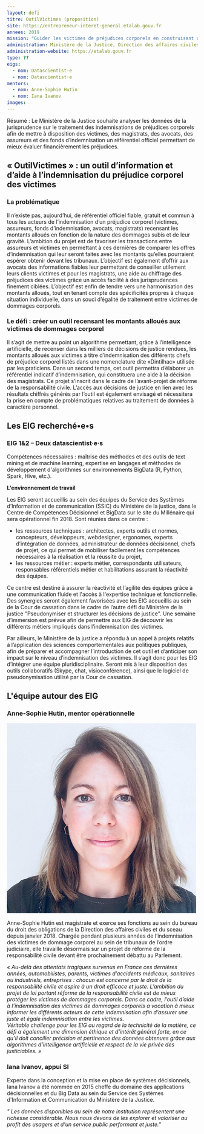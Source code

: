 ```yaml
---
layout: defi
titre: OutilVictimes (proposition)
site: https://entrepreneur-interet-general.etalab.gouv.fr
annees: 2019
mission: "Guider les victimes de préjudices corporels en construisant un référentiel neutre et stable des indemnisations "
administration: Ministère de la Justice, Direction des affaires civiles et du sceau
administration-website: https://etalab.gouv.fr
type: ??
eigs:
  - nom: Datascientist·e
  - nom: Datascientist·e
mentors: 
  - nom: Anne-Sophie Hutin
  - nom: Iana Ivanov
images: 
---
```


Résumé : Le Ministère de la Justice souhaite analyser les données de la
jurisprudence sur le traitement des indemnisations de préjudices
corporels afin de mettre à disposition des victimes, des magistrats,
des avocats, des assureurs et des fonds d’indemnisation un référentiel
officiel permettant de mieux évaluer financièrement les préjudices.

## « OutilVictimes » : un outil d’information et d’aide à l’indemnisation du préjudice corporel des victimes

### La problématique

Il n’existe pas, aujourd’hui, de référentiel officiel fiable, gratuit et commun à tous les acteurs de l’indemnisation d’un préjudice corporel (victimes, assureurs, fonds d’indemnisation, avocats, magistrats) recensant les montants alloués en fonction de la nature des dommages subis et de leur gravité. 
L’ambition du projet est de favoriser les transactions entre assureurs et victimes en permettant à ces dernières de comparer les offres d’indemnisation qui leur seront faites avec les montants qu’elles pourraient espérer obtenir devant les tribunaux. L’objectif est également d’offrir aux avocats des informations fiables leur permettant de conseiller utilement leurs clients victimes et pour les magistrats, une aide au chiffrage des préjudices des victimes grâce un accès facilité à des jurisprudences finement ciblées.
L’objectif est enfin de tendre vers une harmonisation des montants alloués, tout en tenant compte des spécificités propres à chaque situation individuelle, dans un souci d’égalité de traitement entre victimes de dommages corporels.  

### Le défi : créer un outil recensant les montants alloués aux victimes de dommages corporel

Il s’agit de mettre au point un algorithme permettant, grâce à l’intelligence artificielle, de recenser dans les milliers de décisions de justice rendues, les montants alloués aux victimes à titre d’indemnisation des différents chefs de préjudice corporel listés dans une nomenclature dite «Dintilhac» utilisée par les praticiens. Dans un second temps, cet outil permettra d’élaborer un référentiel indicatif d’indemnisation, qui constituera une aide à la décision des magistrats. Ce projet s’inscrit dans le cadre de l’avant-projet de réforme de la responsabilité civile. L’accès aux décisions de justice en lien avec les résultats chiffrés générés par l’outil est également envisagé et nécessitera la prise en compte de problématiques relatives au traitement de données à caractère personnel.

## Les EIG recherché•e•s  

### EIG 1&2 – Deux datascientist·e·s

Compétences nécessaires : maîtrise des méthodes et des outils de text mining et de machine learning, expertise en langages et méthodes de développement d'algorithmes sur environnements BigData (R, Python, Spark, Hive, etc.).

**L'environnement de travail**

Les EIG seront accueillis au sein des équipes du Service des Systèmes d’Information et de communication (SSIC) du Ministère de la justice, dans le Centre de Compétences Décisionnel et BigData sur le site du Millénaire qui sera opérationnel fin 2018. Sont réunies dans ce centre :
- les ressources techniques : architectes, experts outils et normes, concepteurs, développeurs, webdesigner, ergonomes, experts d’intégration de données, administrateur de données décisionnel, chefs de projet, ce qui permet de mobiliser facilement les compétences nécessaires à la réalisation et la réussite du projet,
- les ressources métier : experts métier, correspondants utilisateurs, responsables référentiels métier et habilitations assurant la réactivité des équipes.

Ce centre est destiné à assurer la réactivité et l’agilité des équipes grâce à une communication fluide et l'accès à l'expertise technique et fonctionnelle. Des synergies seront également favorisées avec les EIG accueillis au sein de la Cour de cassation dans le cadre de l’autre défi du Ministère de la justice "Pseudonymiser et structurer les décisions de justice". Une semaine d’immersion est prévue afin de permettre aux EIG de découvrir les différents métiers impliqués dans l’indemnisation des victimes.

Par ailleurs, le Ministère de la justice a répondu à un appel à projets relatifs à l’application des sciences comportementales aux politiques publiques, afin de préparer et accompagner l’introduction de cet outil et d’anticiper son impact sur le niveau d’indemnisation des victimes. Il s’agit donc pour les EIG d’intégrer une équipe pluridisciplinaire. Seront mis à leur disposition des outils collaboratifs (Skype, chat, visioconférence), ainsi que le logiciel de pseudonymisation utilisé par la Cour de cassation.

## L'équipe autour des EIG

### Anne-Sophie Hutin, mentor opérationnelle

![Anne-Sophie Hutin](/img/communaute/anne-sophie-hutin.png)

Anne-Sophie Hutin est magistrate et exerce ses fonctions au sein du bureau du droit des obligations de la Direction des affaires civiles et du sceau depuis janvier 2018. Chargée pendant plusieurs années de l’indemnisation des victimes de dommage corporel au sein de tribunaux de l’ordre judiciaire, elle travaille désormais sur un projet de réforme de la responsabilité civile devant être prochainement débattu au Parlement.

_« Au-delà des attentats tragiques survenus en France ces dernières années, automobilistes, parents, victimes d’accidents médicaux, sanitaires ou industriels, entreprises : chacun est concerné par le droit de la responsabilité civile et aspire à un droit efficace et juste.
L’ambition du projet de loi portant réforme de la responsabilité civile est de mieux protéger les victimes de dommages corporels. Dans ce cadre, l’outil d’aide à l’indemnisation des victimes de dommages corporels a vocation à mieux informer les différents acteurs de cette indemnisation afin d’assurer une juste et égale indemnisation entre les victimes.  
Véritable challenge pour les EIG au regard de la technicité de la matière, ce défi a également une dimension éthique et d’intérêt général forte, en ce qu’il doit concilier précision et pertinence des données obtenues grâce aux algorithmes d’intelligence artificielle et respect de la vie privée des justiciables. »_

### Iana Ivanov, appui SI

Experte dans la conception et la mise en place de systèmes décisionnels, Iana Ivanov a été nommée en 2015 cheffe du domaine des applications décisionnelles et du Big Data au sein du Service des Systèmes d'Information et Communication du Ministère de la Justice.

_" Les données disponibles au sein de notre institution représentent une richesse considérable. Nous nous devons de les explorer et valoriser au profit des usagers et d'un service public performant et juste."_







